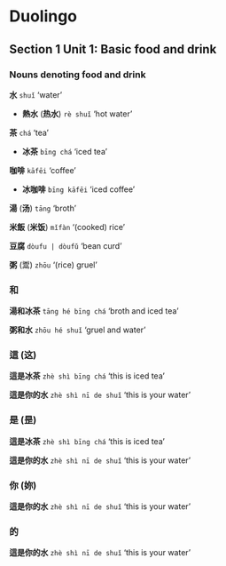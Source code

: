 # Duolingo

## Section 1 Unit 1: Basic food and drink

### Nouns denoting food and drink

**水** `shuǐ` ‘water’
- **熱水** (**热水**) `rè shuǐ` ‘hot water’

**茶** `chá` ‘tea’
- **冰茶** `bīng chá` ‘iced tea’

**咖啡** `kāfēi` ‘coffee’
- **冰咖啡** `bīng kāfēi` ‘iced coffee’

**湯** (**汤**) `tāng` ‘broth’

**米飯** (**米饭**) `mǐfàn` ‘(cooked) rice’

**豆腐** `dòufu | dòufǔ` ‘bean curd’

**粥** (鬻) `zhōu` ‘(rice) gruel’

### 和

**湯和冰茶** `tāng hé bīng chá` ‘broth and iced tea’

**粥和水** `zhōu hé shuǐ` ‘gruel and water’

### 這 (这)

**這是冰茶** `zhè shì bīng chá` ‘this is iced tea’

**這是你的水** `zhè shì nī de shuǐ` ‘this is your water’

### 是 (昰)

**這是冰茶** `zhè shì bīng chá` ‘this is iced tea’

**這是你的水** `zhè shì nī de shuǐ` ‘this is your water’

### 你 (妳)

**這是你的水** `zhè shì nī de shuǐ` ‘this is your water’

### 的

**這是你的水** `zhè shì nī de shuǐ` ‘this is your water’




